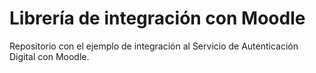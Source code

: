 # Librería de integración con Moodle
Repositorio con el ejemplo de integración al Servicio de Autenticación Digital con Moodle.
